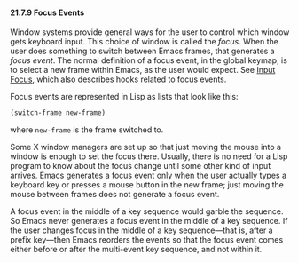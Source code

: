 

#### 21.7.9 Focus Events

Window systems provide general ways for the user to control which window gets keyboard input. This choice of window is called the *focus*. When the user does something to switch between Emacs frames, that generates a *focus event*. The normal definition of a focus event, in the global keymap, is to select a new frame within Emacs, as the user would expect. See [Input Focus](Input-Focus.html), which also describes hooks related to focus events.

Focus events are represented in Lisp as lists that look like this:

```lisp
(switch-frame new-frame)
```

where `new-frame` is the frame switched to.

Some X window managers are set up so that just moving the mouse into a window is enough to set the focus there. Usually, there is no need for a Lisp program to know about the focus change until some other kind of input arrives. Emacs generates a focus event only when the user actually types a keyboard key or presses a mouse button in the new frame; just moving the mouse between frames does not generate a focus event.

A focus event in the middle of a key sequence would garble the sequence. So Emacs never generates a focus event in the middle of a key sequence. If the user changes focus in the middle of a key sequence—that is, after a prefix key—then Emacs reorders the events so that the focus event comes either before or after the multi-event key sequence, and not within it.
